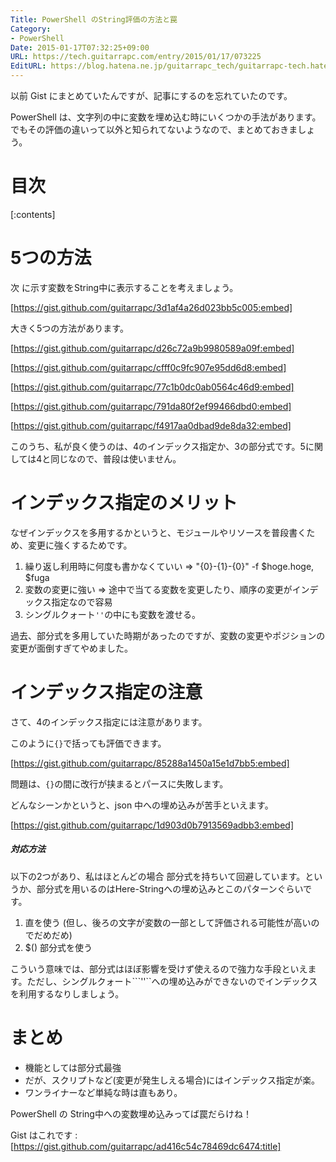```yaml
---
Title: PowerShell のString評価の方法と罠
Category:
- PowerShell
Date: 2015-01-17T07:32:25+09:00
URL: https://tech.guitarrapc.com/entry/2015/01/17/073225
EditURL: https://blog.hatena.ne.jp/guitarrapc_tech/guitarrapc-tech.hatenablog.com/atom/entry/8454420450080465914
---
```


以前 Gist にまとめていたんですが、記事にするのを忘れていたのです。

PowerShell は、文字列の中に変数を埋め込む時にいくつかの手法があります。でもその評価の違いって以外と知られてないようなので、まとめておきましょう。

# 目次

[:contents]

# 5つの方法

次 に示す変数をString中に表示することを考えましょう。

[https://gist.github.com/guitarrapc/3d1af4a26d023bb5c005:embed]

大きく5つの方法があります。

[https://gist.github.com/guitarrapc/d26c72a9b9980589a09f:embed]

[https://gist.github.com/guitarrapc/cfff0c9fc907e95dd6d8:embed]

[https://gist.github.com/guitarrapc/77c1b0dc0ab0564c46d9:embed]

[https://gist.github.com/guitarrapc/791da80f2ef99466dbd0:embed]

[https://gist.github.com/guitarrapc/f4917aa0dbad9de8da32:embed]

このうち、私が良く使うのは、4のインデックス指定か、3の部分式です。5に関しては4と同じなので、普段は使いません。


# インデックス指定のメリット

なぜインデックスを多用するかというと、モジュールやリソースを普段書くため、変更に強くするためです。

1. 繰り返し利用時に何度も書かなくていい => "{0}-{1}-{0}" -f $hoge.hoge, $fuga
2. 変数の変更に強い => 途中で当てる変数を変更したり、順序の変更がインデックス指定なので容易
3. シングルクォート```''```の中にも変数を渡せる。

過去、部分式を多用していた時期があったのですが、変数の変更やポジションの変更が面倒すぎてやめました。


# インデックス指定の注意

さて、4のインデックス指定には注意があります。

このように```{}```で括っても評価できます。

[https://gist.github.com/guitarrapc/85288a1450a15e1d7bb5:embed]

問題は、```{}```の間に改行が挟まるとパースに失敗します。

どんなシーンかというと、json 中への埋め込みが苦手といえます。

[https://gist.github.com/guitarrapc/1d903d0b7913569adbb3:embed]


##### 対応方法

以下の2つがあり、私はほとんどの場合 部分式を持ちいて回避しています。というか、部分式を用いるのはHere-Stringへの埋め込みとこのパターンぐらいです。

1. 直を使う (但し、後ろの文字が変数の一部として評価される可能性が高いのでだめだめ)
2. $() 部分式を使う

こういう意味では、部分式はほぼ影響を受けず使えるので強力な手段といえます。ただし、シングルクォート```''``への埋め込みができないのでインデックスを利用するなりしましょう。

# まとめ

- 機能としては部分式最強
- だが、スクリプトなど(変更が発生しえる場合)にはインデックス指定が楽。
- ワンライナーなど単純な時は直もあり。

PowerShell の String中への変数埋め込みってば罠だらけね！

Gist はこれです : [https://gist.github.com/guitarrapc/ad416c54c78469dc6474:title]
